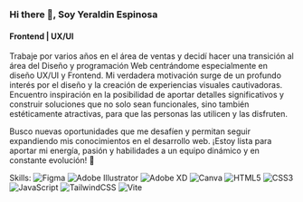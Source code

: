 ### Hi there 👋, Soy Yeraldin Espinosa
#### Frontend | UX/UI 
Trabaje por varios años en el área de  ventas y decidí hacer una transición al área del Diseño y programación Web centrándome especialmente en diseño UX/UI y Frontend. Mi verdadera motivación surge de un profundo interés por el diseño y la creación de experiencias visuales cautivadoras. Encuentro inspiración en la posibilidad de aportar detalles significativos y construir soluciones que no solo sean funcionales, sino también estéticamente atractivas, para que las personas las utilicen y las disfruten. 

Busco nuevas oportunidades que me desafíen y permitan seguir expandiendo mis conocimientos en el desarrollo web. ¡Estoy lista para aportar mi energía, pasión y habilidades a un equipo dinámico y en constante evolución! 🚀

Skills:  ![Figma](https://img.shields.io/badge/figma-%23F24E1E.svg?style=for-the-badge&logo=figma&logoColor=white) ![Adobe Illustrator](https://img.shields.io/badge/adobe%20illustrator-%23FF9A00.svg?style=for-the-badge&logo=adobe%20illustrator&logoColor=white) ![Adobe XD](https://img.shields.io/badge/Adobe%20XD-470137?style=for-the-badge&logo=Adobe%20XD&logoColor=#FF61F6) ![Canva](https://img.shields.io/badge/Canva-%2300C4CC.svg?style=for-the-badge&logo=Canva&logoColor=white) ![HTML5](https://img.shields.io/badge/html5-%23E34F26.svg?style=for-the-badge&logo=html5&logoColor=white)  	![CSS3](https://img.shields.io/badge/css3-%231572B6.svg?style=for-the-badge&logo=css3&logoColor=white) ![JavaScript](https://img.shields.io/badge/javascript-%23323330.svg?style=for-the-badge&logo=javascript&logoColor=%23F7DF1E) ![TailwindCSS](https://img.shields.io/badge/tailwindcss-%2338B2AC.svg?style=for-the-badge&logo=tailwind-css&logoColor=white) ![Vite](https://img.shields.io/badge/vite-%23646CFF.svg?style=for-the-badge&logo=vite&logoColor=white)






